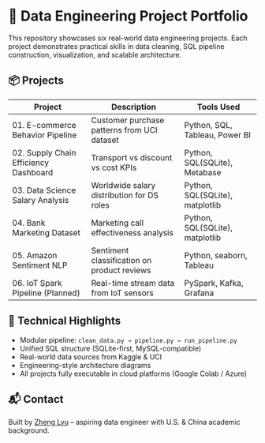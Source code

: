 # 🧱 Data Engineering Project Portfolio

This repository showcases six real-world data engineering projects. Each project demonstrates practical skills in data cleaning, SQL pipeline construction, visualization, and scalable architecture.

## 📦 Projects

| Project | Description                          | Tools Used                   |
|---------|--------------------------------------|------------------------------|
| 01. E-commerce Behavior Pipeline | Customer purchase patterns from UCI dataset | Python, SQL, Tableau, Power BI |
| 02. Supply Chain Efficiency Dashboard | Transport vs discount vs cost KPIs | Python, SQL(SQLite), Metabase |
| 03. Data Science Salary Analysis | Worldwide salary distribution for DS roles | Python, SQL(SQLite), matplotlib |
| 04. Bank Marketing Dataset | Marketing call effectiveness analysis | Python, SQL(SQLite), matplotlib |
| 05. Amazon Sentiment NLP | Sentiment classification on product reviews | Python, seaborn, Tableau |
| 06. IoT Spark Pipeline (Planned) | Real-time stream data from IoT sensors | PySpark, Kafka, Grafana |

## 🧱 Technical Highlights

- Modular pipeline: `clean_data.py → pipeline.py → run_pipeline.py`
- Unified SQL structure (SQLite-first, MySQL-compatible)
- Real-world data sources from Kaggle & UCI
- Engineering-style architecture diagrams
- All projects fully executable in cloud platforms (Google Colab / Azure)

## 📬 Contact

Built by [Zheng Lyu](mailto:zhenglyu1990@gmail.com) – aspiring data engineer with U.S. & China academic background.
